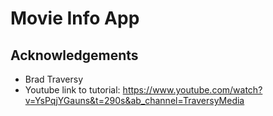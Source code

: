 # Movie Info App

## Acknowledgements

- Brad Traversy
- Youtube link to tutorial: https://www.youtube.com/watch?v=YsPqjYGauns&t=290s&ab_channel=TraversyMedia